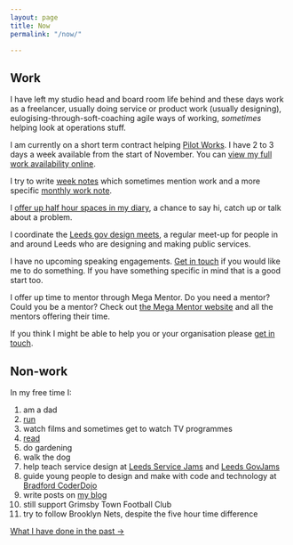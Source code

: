 ```yaml
---
layout: page
title: Now
permalink: "/now/"

---
```

## Work

I have left my studio head and board room life behind and these days work as a freelancer, usually doing service or product work (usually designing), eulogising-through-soft-coaching agile ways of working, _sometimes_ helping look at operations stuff.

I am currently on a short term contract helping [Pilot Works](https://pilot.works). I have 2 to 3 days a week available from the start of November. You can [view my full work availability online](https://calendar.google.com/calendar/embed?src=aa8es2014pag41p94t71nbi77k%40group.calendar.google.com&ctz=Europe%2FLondon).

I try to write [week notes](/tags#weeknotes) which sometimes mention work and a more specific [monthly work note](/tags#work%20notes).

I [offer up half hour spaces in my diary](http://calendly.com/officeofwilson/catch-up), a chance to say hi, catch up or talk about a problem.

I coordinate the [Leeds gov design meets](/leedsgovdesign/), a regular meet-up for people in and around Leeds who are designing and making public services.

I have no upcoming speaking engagements. [Get in touch](/contact) if you would like me to do something. If you have something specific in mind that is a good start too.

I offer up time to mentor through Mega Mentor. Do you need a mentor? Could you be a mentor? Check out [the Mega Mentor website](https://mega-mentor.com) and all the mentors offering their time.

If you think I might be able to help you or your organisation please [get in touch](/contact).

## Non-work

In my free time I:

 1. am a dad
 2. [run](https://www.strava.com/athletes/41247532)
 3. watch films and sometimes get to watch TV programmes
 4. [read](https://www.goodreads.com/user/show/4156043-si-wilson)
 5. do gardening
 6. walk the dog
 7. help teach service design at [Leeds Service Jams](//gsjleeds.wordpress.com) and [Leeds GovJams](//leedsgovjam.wordpress.com/)
 8. guide young people to design and make with code and technology at [Bradford CoderDojo](//bradford-coderdojo.github.io)
 9. write posts on [my blog](/all-posts/)
10. still support Grimsby Town Football Club
11. try to follow Brooklyn Nets, despite the five hour time difference

<a href="/past/" class="more-link">What I have done in the past →</a>
